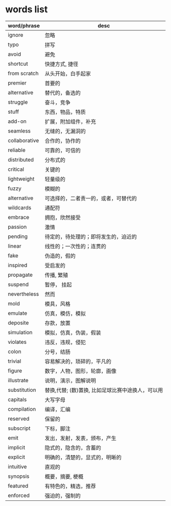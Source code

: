 # words list

| word/phrase | desc |
| ---- | ---- |
| ignore | 忽略 |
| typo | 拼写 |
| avoid | 避免 |
| shortcut | 快捷方式, 捷径 |
| from scratch | 从头开始，白手起家 |
| premier | 首要的 |
| alternative | 替代的，备选的 |
| struggle | 奋斗，竞争|
| stuff | 东西，物品，特质 |
| add-on | 扩展，附加组件，补充|
| seamless| 无缝的，无漏洞的 |
| collaborative | 合作的，协作的 |
| reliable | 可靠的，可信的 |
| distributed |  分布式的 |
| critical |  关键的 |
| lightweight |  轻量级的 |
| fuzzy |  模糊的 |
| alternative |  可选择的，二者责一的，或者，可替代的 |
| wildcards |  通配符 |
| embrace |  拥抱，欣然接受 |
| passion |  激情 |
| pending |  待定的，待处理的；即将发生的，迫近的 |
| linear |  线性的；一次性的；连贯的|
| fake |  伪造的，假的 |
| inspired | 受启发的 |
| propagate | 传播, 繁殖 |
| suspend | 暂停， 挂起 |
| nevertheless  | 然而 |
| mold  | 模具，风格 |
| emulate  | 仿真，模仿，模拟|
| deposite  | 存款，放置 |
| simulation  | 模拟，仿真，伪装，假装 |
| violates  | 违反，违规，侵犯 |
| colon  | 分号，结肠 |
| trivial | 容易解决的，琐碎的，平凡的 |
| figure | 数字，人物，图形，轮廓，画像 |
| illustrate | 说明，演示，图解说明 |
| substitution | 替换,代替; (数)置换, 比如足球比赛中途换人，可以用 |
| capitals | 大写字母 |
| compilation | 编译，汇编 |
| reserved | 保留的 |
| subscript | 下标，脚注 |
| emit | 发出，发射，发表，颁布，产生 |
| implicit | 隐式的，隐含的，含蓄的 |
| explicit | 明确的，清楚的，显式的，明晰的 |
| intuitive | 直观的 |
| synopsis | 概要，摘要, 梗概 |
| featured | 有特色的，精选，推荐 |
| enforced | 强迫的，强制的 |
